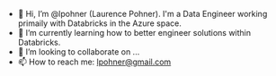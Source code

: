 - 👋 Hi, I’m @lpohner (Laurence Pohner). I'm a Data Engineer working primaily with Databricks in the Azure space. 
- 🌱 I’m currently learning how to better engineer solutions within Databricks.
- 💞️ I’m looking to collaborate on ...
- 📫 How to reach me: lpohner@gmail.com

<!---
lpohner/lpohner is a ✨ special ✨ repository because its `README.md` (this file) appears on your GitHub profile.
You can click the Preview link to take a look at your changes.
--->
